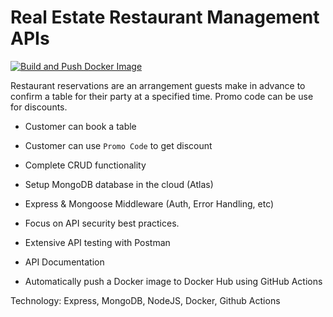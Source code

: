 # Real Estate Restaurant Management APIs

[![Build and Push Docker Image](https://github.com/hossainchisty/Real-Estate-Restaurant-Management/actions/workflows/docker.yml/badge.svg?branch=master&event=push)](https://github.com/hossainchisty/Real-Estate-Restaurant-Management/actions/workflows/docker.yml)

Restaurant reservations are an arrangement guests make in advance to confirm a table for their party at a specified time. Promo code can be use for discounts.

- Customer can book a table

- Customer can use `Promo Code` to get discount

- Complete CRUD functionality

- Setup MongoDB database in the cloud (Atlas)

- Express & Mongoose Middleware (Auth, Error Handling, etc)

- Focus on API security best practices.

- Extensive API testing with Postman

- API Documentation

- Automatically push a Docker image to Docker Hub using GitHub Actions

Technology: Express, MongoDB, NodeJS, Docker, Github Actions
